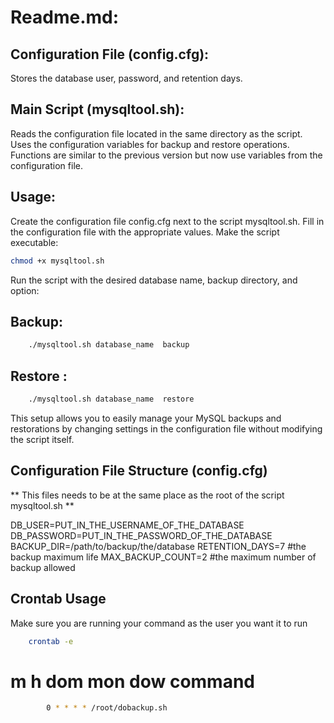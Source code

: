 # Readme.md:
## Configuration File (config.cfg):

Stores the database user, password, and retention days.

## Main Script (mysqltool.sh):
Reads the configuration file located in the same directory as the script.
Uses the configuration variables for backup and restore operations.
Functions are similar to the previous version but now use variables from the configuration file.

## Usage:

Create the configuration file config.cfg next to the script mysqltool.sh.
Fill in the configuration file with the appropriate values.
Make the script executable:

```bash
chmod +x mysqltool.sh
```

Run the script with the desired database name, backup directory, and option:

## Backup:

```bash
    ./mysqltool.sh database_name  backup
```

## Restore :

```bash
    ./mysqltool.sh database_name  restore
```

This setup allows you to easily manage your MySQL backups and restorations by changing settings in the configuration file without modifying the script itself.


## Configuration File Structure (config.cfg)
** This files needs to be at the same place as the root of the script mysqltool.sh ** 

DB_USER=PUT_IN_THE_USERNAME_OF_THE_DATABASE
DB_PASSWORD=PUT_IN_THE_PASSWORD_OF_THE_DATABASE
BACKUP_DIR=/path/to/backup/the/database 
RETENTION_DAYS=7 #the backup maximum life 
MAX_BACKUP_COUNT=2 #the maximum number of backup allowed


## Crontab Usage 
Make sure you are running your command as the user you want it to run
```bash
    crontab -e
```
# m h  dom mon dow   command
```bash
        0 * * * * /root/dobackup.sh
```
